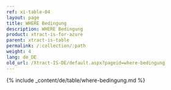 ```yaml
---
ref: xi-table-04
layout: page
title: WHERE Bedingung
description: WHERE Bedingung
product: xtract-is-for-azure
parent: xtract-is-table
permalink: /:collection/:path
weight: 4
lang: de_DE
old_url: /Xtract-IS-DE/default.aspx?pageid=where-bedingung
---
```

{% include _content/de/table/where-bedingung.md  %}